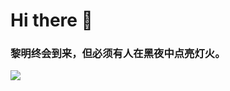 # Hi there 👋  
### 黎明终会到来，但必须有人在黑夜中点亮灯火。  

![](https://github-readme-stats.vercel.app/api?username=Gtd232&show_icons=true&icon_color=58A6FF&text_color=C9D1D9&bg_color=0D1117&hide_border=true)
<!--
**Gtd232/Gtd232** is a ✨ _special_ ✨ repository because its `README.md` (this file) appears on your GitHub profile.

Here are some ideas to get you started:

- 🔭 I’m currently working on ...
- 🌱 I’m currently learning ...
- 👯 I’m looking to collaborate on ...
- 🤔 I’m looking for help with ...
- 💬 Ask me about ...
- 📫 How to reach me: ...
- 😄 Pronouns: ...
- ⚡ Fun fact: ...
-->
